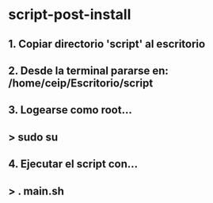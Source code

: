 # script-post-install


## 1. Copiar directorio 'script' al escritorio


## 2. Desde la terminal pararse en: /home/ceip/Escritorio/script


## 3. Logearse como root...
## > sudo su


## 4. Ejecutar el script con...
## > . main.sh
